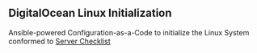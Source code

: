 ## DigitalOcean Linux Initialization
Ansible-powered Configuration-as-a-Code to initialize the Linux System conformed to [Server Checklist](https://www.digitalocean.com/community/tutorial_series/new-ubuntu-14-04-server-checklist)

